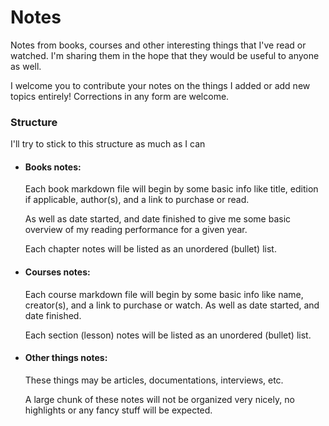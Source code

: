 # Notes

Notes from books, courses and other interesting things that I've read or watched. I'm sharing them in the hope that they would be useful to anyone as well.

I welcome you to contribute your notes on the things I added or add new topics entirely! Corrections in any form are welcome.

### Structure

I'll try to stick to this structure as much as I can

-   #### Books notes:
    
    Each book markdown file will begin by some basic info like title, edition if applicable, author(s), and a link to purchase or read.
    
    As well as date started, and date finished to give me some basic overview of my reading performance for a given year.
    
    Each chapter notes will be listed as an unordered (bullet) list.
    
-   #### Courses notes:
    
    Each course markdown file will begin by some basic info like name, creator(s), and a link to purchase or watch. As well as date started, and date finished.
    
    Each section (lesson) notes will be listed as an unordered (bullet) list.
    
-   #### Other things notes:
    
    These things may be articles, documentations, interviews, etc.
    
    A large chunk of these notes will not be organized very nicely, no highlights or any fancy stuff will be expected.
